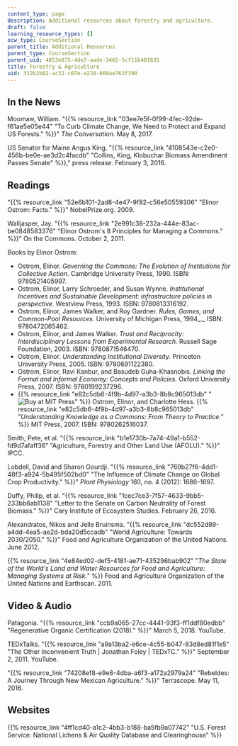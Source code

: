 ```yaml
---
content_type: page
description: Additional resources about forestry and agriculture.
draft: false
learning_resource_types: []
ocw_type: CourseSection
parent_title: Additional Resources
parent_type: CourseSection
parent_uid: 4853e875-4de7-aade-3465-5cf11b481635
title: Forestry & Agriculture
uid: 332b2b82-ac32-c07e-a220-660ae763f390
---
```

## In the News

Moomaw, William. "{{% resource_link "03ee7e5f-0f99-4fec-92de-f61ae5e05e44" "To Curb Climate Change, We Need to Protect and Expand US Forests." %}}" *The Conversation*. May 8, 2017.

US Senator for Maine Angus King. "{{% resource_link "4108543e-c2e0-456b-be0e-ae3d2c4facdb" "Collins, King, Klobuchar Biomass Amendment Passes Senate" %}}," press release. February 3, 2016. 

## Readings

"{{% resource_link "52e6b101-2ad8-4e47-9f82-c56e50559306" "Elinor Ostrom: Facts." %}}" NobelPrize.org. 2009.

Walljasper, Jay. "{{% resource_link "2e991c38-232a-444e-83ac-be0848583376" "Elinor Ostrom's 8 Principles for Managing a Commons." %}}" On the Commons. October 2, 2011.

Books by Elinor Ostrom:

- Ostrom, Elinor. *Governing the Commons: The Evolution of Institutions for Collective Action.* Cambridge University Press, 1990. ISBN: 9780521405997. 
- Ostrom, Elinor, Larry Schroeder, and Susan Wynne. *Institutional Incentives and Sustainable Development: infrastructure policies in perspective.* Westview Press, 1993. ISBN: 9780813316192. 
- Ostrom, Elinor, James Walker, and Roy Gardner. *Rules, Games, and Common-Pool Resources.* University of Michigan Press, 1994\_.\_ ISBN: 9780472065462. 
- Ostrom, Elinor, and James Walker. *Trust and Reciprocity: Interdisciplinary Lessons from Experimental Research.* Russell Sage Foundation, 2003. ISBN: 9780871546470. 
- Ostrom, Elinor. *Understanding Institutional Diversity.* Princeton University Press, 2005. ISBN: 9780691122380. 
- Ostrom, Elinor, Ravi Kanbur, and Basudeb Guha-Khasnobis. *Linking the Formal and Informal Economy: Concepts and Policies.* Oxford University Press, 2007. ISBN: 9780199237296. 
- {{% resource_link "e82c5db6-4f9b-4d97-a3b3-8b8c965013db" "![Buy at MIT Press](/images/mp_logo.gif)" %}} Ostrom, Elinor, and Charlotte Hess. {{% resource_link "e82c5db6-4f9b-4d97-a3b3-8b8c965013db" "*Understanding Knowledge as a Commons: From Theory to Practice.*" %}} MIT Press, 2007. ISBN: 9780262516037.

Smith, Pete, et al. "{{% resource_link "b1e1730b-7a74-49a1-b552-fd9d7afaff36" "Agriculture, Forestry and Other Land Use (AFOLU)." %}}" IPCC.

Lobdell, David and Sharon Gourdji. "{{% resource_link "769b27f6-4dd1-48f3-a924-5b495f502bd0" "The Influence of Climate Change on Global Crop Productivity." %}}" *Plant Physiology* 160, no. 4 (2012): 1686–1697.

Duffy, Philip, et al. "{{% resource_link "1cec7ce3-7f57-4633-9bb5-233bb6ab1138" "Letter to the Senate on Carbon Neutrality of Forest Biomass." %}}" Cary Institute of Ecosystem Studies. February 26, 2016.

Alexandratos, Nikos and Jelle Bruinsma. "{{% resource_link "dc552d89-a4dd-4ea5-ae2d-bda20d5ccadb" "World Agriculture: Towards 2030/2050." %}}" Food and Agriculture Organization of the United Nations. June 2012.

{{% resource_link "4e84ed02-def5-4181-ae71-435296bab902" "*The State of the World's Land and Water Resources for Food and Agriculture: Managing Systems at Risk.*" %}} Food and Agriculture Organization of the United Nations and Earthscan. 2011.

## Video & Audio

Patagonia. "{{% resource_link "ccb9a065-27cc-4441-93f3-ff1ddf80edbb" "Regenerative Organic Certification (2018)." %}}" March 5, 2018. YouTube. 

TEDxTalks. "{{% resource_link "a9a13ba2-e6ce-4c55-b047-83d8ed81f1e5" "The Other Inconvenient Truth | Jonathan Foley | TEDxTC." %}}" September 2, 2011. YouTube. 

"{{% resource_link "74208ef8-e9e8-4dba-a6f3-a172a2979a24" "Rebeldes: A Journey Through New Mexican Agriculture." %}}" Terrascope. May 11, 2016.

## Websites

{{% resource_link "4ff1cd40-a1c2-4bb3-b188-ba5fb9a07742" "U.S. Forest Service: National Lichens & Air Quality Database and Clearinghouse" %}}
